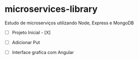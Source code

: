 # microservices-library
Estudo de microserviços utilizando Node, Express e MongoDB

- [ ] Projeto Inicial - [X]

- [ ] Adicionar Put 

- [ ] Interface grafica com Angular 
